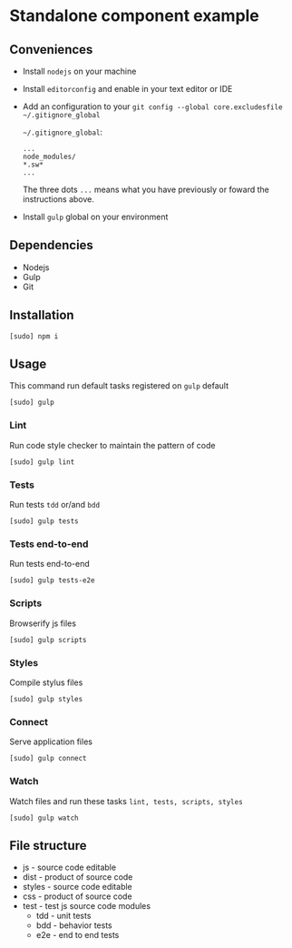 # Standalone component example

## Conveniences

+ Install `nodejs` on your machine
+ Install `editorconfig` and enable in your text editor or IDE
+ Add an configuration to your `git config --global core.excludesfile ~/.gitignore_global`

  `~/.gitignore_global`:

  ```
  ...
  node_modules/
  *.sw*
  ...
  ```

  The three dots `...` means what you have previously or foward the instructions above.

+ Install `gulp` global on your environment

## Dependencies

+ Nodejs
+ Gulp
+ Git

## Installation

```
[sudo] npm i
``` 

## Usage

This command run default tasks registered on `gulp` default

```
[sudo] gulp
```

### Lint

Run code style checker to maintain the pattern of code

```
[sudo] gulp lint
```

### Tests

Run tests `tdd` or/and `bdd`

```
[sudo] gulp tests
```

### Tests end-to-end

Run tests end-to-end

```
[sudo] gulp tests-e2e
```

### Scripts

Browserify js files

```
[sudo] gulp scripts
```

### Styles

Compile stylus files

```
[sudo] gulp styles
```

### Connect

Serve application files

```
[sudo] gulp connect
```

### Watch

Watch files and run these tasks `lint, tests, scripts, styles`

```
[sudo] gulp watch
```

## File structure

+ js - source code editable
+ dist - product of source code
+ styles - source code editable
+ css - product of source code
+ test - test js source code modules
  + tdd - unit tests
  + bdd - behavior tests
  + e2e - end to end tests
